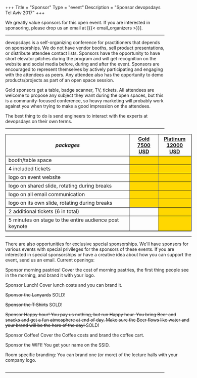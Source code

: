 +++
Title = "Sponsor"
Type = "event"
Description = "Sponsor devopsdays Tel Aviv 2017"
+++

We greatly value sponsors for this open event.  If you are interested in sponsoring, please drop us an email at [{{< email_organizers >}}].

<hr>

devopsdays is a self-organizing conference for practitioners that depends on sponsorships. We do not have vendor booths, sell product presentations, or distribute attendee contact lists. Sponsors have the opportunity to have short elevator pitches during the program and will get recognition on the website and social media before, during and after the event. Sponsors are encouraged to represent themselves by actively participating and engaging with the attendees as peers. Any attendee also has the opportunity to demo products/projects as part of an open space session.
<p>
Gold sponsors get a table, badge scanner, TV, tickets. All attendees are welcome to propose any subject they want during the open spaces, but this is a community-focused conference, so heavy marketing will probably work against you when trying to make a good impression on the attendees.
<p>
The best thing to do is send engineers to interact with the experts at devopsdays on their own terms.
<p>

<hr/>

<div style="width:590px">
<table border=1 cellspacing=1>
  <tr>
    <th><i>packages</i></th>
    <th><center><b><u>Gold<br />7500 USD</u></center></b></th>
    <th><center><b><u>Platinum<br />12000 USD</u></center></b></th>
  </tr>
<tr><td>booth/table space</td><td bgcolor="gold">&nbsp;</td><td bgcolor="gold">&nbsp;</td></tr>
<tr><td>4 included tickets</td><td bgcolor="gold">&nbsp;</td><td bgcolor="gold">&nbsp;</td></tr>
<tr><td>logo on event website</td><td bgcolor="gold">&nbsp;</td><td bgcolor="gold">&nbsp;</td></tr>
<tr><td>logo on shared slide, rotating during breaks</td><td bgcolor="gold">&nbsp;</td><td bgcolor="gold">&nbsp;</td></tr>
<tr><td>logo on all email communication</td><td bgcolor="gold">&nbsp;</td><td bgcolor="gold">&nbsp;</td></tr>
<tr><td>logo on its own slide, rotating during breaks</td><td bgcolor="gold">&nbsp;</td><td bgcolor="gold">&nbsp;</td></tr>
<tr><td>2 additional tickets (6 in total)</td><td>&nbsp;</td><td bgcolor="gold">&nbsp;</td></tr>
<tr><td>5 minutes on stage to the entire audience post keynote</td><td>&nbsp;</td><td bgcolor="gold">&nbsp;</td></tr>
</table>
<hr/>
There are also opportunities for exclusive special sponsorships. We'll have sponsors for various events with special privileges for the sponsors of these events. If you are interested in special sponsorships or have a creative idea about how you can support the event, send us an email.
Current openings:

<p>
Sponsor morning pastries! Cover the cost of morning pastries, the first thing people see in the morning, and brand it with your logo.
<p>
Sponsor Lunch! Cover lunch costs and you can brand it.
<p>
<strike>Sponsor the Lanyards</strike> SOLD!
<p>
<strike>Sponsor the T Shirts</strike> SOLD!
<p>
<strike>Sponsor Happy hour! You pay us nothing, but run Happy hour. You bring Beer and snacks and get a fun atmosphere at end of day. 
                    Make sure the Beer flows like water and your brand will be the hero of the day!                </strike> SOLD!
<p>
Sponsor Coffee! Cover the Coffee costs and brand the coffee cart.
<p>
Sponsor the WIFI! You get your name on the SSID.
<p>
Room specific branding:
You can brand one (or more) of the lecture halls with your company logo.

<br/>
<br/>

</div>

<hr/>

